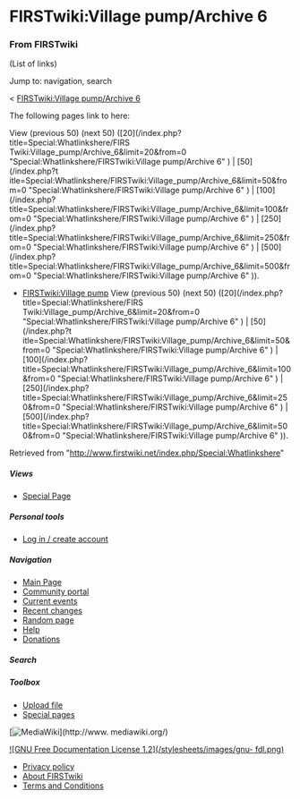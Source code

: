 # FIRSTwiki:Village pump/Archive 6

### From FIRSTwiki

(List of links)

Jump to: navigation, search

&lt; [FIRSTwiki:Village pump/Archive
6](/index.php?title=FIRSTwiki:Village_pump/Archive_6&redirect=no
"FIRSTwiki:Village pump/Archive 6" )  

The following pages link to here:

View (previous 50) (next 50) ([20](/index.php?title=Special:Whatlinkshere/FIRS
Twiki:Village_pump/Archive_6&limit=20&from=0
"Special:Whatlinkshere/FIRSTwiki:Village pump/Archive 6" ) | [50](/index.php?t
itle=Special:Whatlinkshere/FIRSTwiki:Village_pump/Archive_6&limit=50&from=0
"Special:Whatlinkshere/FIRSTwiki:Village pump/Archive 6" ) | [100](/index.php?
title=Special:Whatlinkshere/FIRSTwiki:Village_pump/Archive_6&limit=100&from=0
"Special:Whatlinkshere/FIRSTwiki:Village pump/Archive 6" ) | [250](/index.php?
title=Special:Whatlinkshere/FIRSTwiki:Village_pump/Archive_6&limit=250&from=0
"Special:Whatlinkshere/FIRSTwiki:Village pump/Archive 6" ) | [500](/index.php?
title=Special:Whatlinkshere/FIRSTwiki:Village_pump/Archive_6&limit=500&from=0
"Special:Whatlinkshere/FIRSTwiki:Village pump/Archive 6" )).

  * [FIRSTwiki:Village pump](/index.php/FIRSTwiki:Village_pump "FIRSTwiki:Village pump" )
View (previous 50) (next 50) ([20](/index.php?title=Special:Whatlinkshere/FIRS
Twiki:Village_pump/Archive_6&limit=20&from=0
"Special:Whatlinkshere/FIRSTwiki:Village pump/Archive 6" ) | [50](/index.php?t
itle=Special:Whatlinkshere/FIRSTwiki:Village_pump/Archive_6&limit=50&from=0
"Special:Whatlinkshere/FIRSTwiki:Village pump/Archive 6" ) | [100](/index.php?
title=Special:Whatlinkshere/FIRSTwiki:Village_pump/Archive_6&limit=100&from=0
"Special:Whatlinkshere/FIRSTwiki:Village pump/Archive 6" ) | [250](/index.php?
title=Special:Whatlinkshere/FIRSTwiki:Village_pump/Archive_6&limit=250&from=0
"Special:Whatlinkshere/FIRSTwiki:Village pump/Archive 6" ) | [500](/index.php?
title=Special:Whatlinkshere/FIRSTwiki:Village_pump/Archive_6&limit=500&from=0
"Special:Whatlinkshere/FIRSTwiki:Village pump/Archive 6" )).

Retrieved from "<http://www.firstwiki.net/index.php/Special:Whatlinkshere>"

##### Views

  * [Special Page](/index.php/Special:Whatlinkshere/FIRSTwiki:Village_pump/Archive_6)

##### Personal tools

  * [Log in / create account](/index.php?title=Special:Userlogin&returnto=Special:Whatlinkshere)

[](/index.php/Main_Page "Main Page" )

##### Navigation

  * [Main Page](/index.php/Main_Page)
  * [Community portal](/index.php/FIRSTwiki:Community_portal)
  * [Current events](/index.php/Current_events)
  * [Recent changes](/index.php/Special:Recentchanges)
  * [Random page](/index.php/Special:Random)
  * [Help](/index.php/Help:Contents)
  * [Donations](/index.php/FIRSTwiki:Site_support)

##### Search



##### Toolbox

  * [Upload file](/index.php/Special:Upload)
  * [Special pages](/index.php/Special:Specialpages)

[![MediaWiki](/skins/common/images/poweredby_mediawiki_88x31.png)](http://www.
mediawiki.org/)

[![GNU Free Documentation License 1.2](/stylesheets/images/gnu-
fdl.png)](http://www.gnu.org/copyleft/fdl.html)

  * [Privacy policy](/index.php/FIRSTwiki:Privacy_policy "FIRSTwiki:Privacy policy" )
  * [About FIRSTwiki](/index.php/FIRSTwiki:About "FIRSTwiki:About" )
  * [Terms and Conditions](/index.php/FIRSTwiki:Terms_and_conditions "FIRSTwiki:Terms and conditions" )

